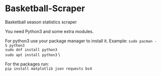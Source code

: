 # Basketball-Scraper
Basketball season statistics scraper

You need Python3 and some extra modules.

For python3 use your package manager to install it.
Example:
`sudo pacman -S python3` \
`sudo dnf install python3` \
`sudo apt install python3` \

For the packages run: \
`pip install matplotlib json requests bs4`
